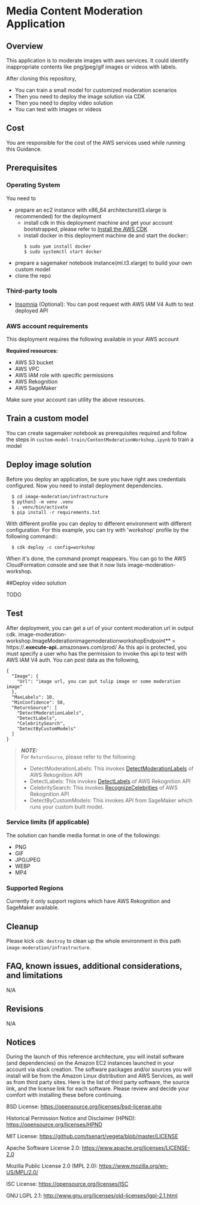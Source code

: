 
# Media Content Moderation Application

## Overview
This application is to moderate images with aws services. It could identify inappropriate contents like png/jpeg/gif images or videos with labels.

After cloning this repository,

* You can train a small model for customized moderation scenarios
* Then you need to deploy the image solution via CDK
* Then you need to deploy video solution
* You can test with images or videos

## Cost

You are responsible for the cost of the AWS services used while running this Guidance. 

## Prerequisites

### Operating System
You need to
* prepare an ec2 instance with x86_64 architecture(t3.xlarge is recommended) for the deployment
  * install cdk in this deployment machine and get your account bootstrapped, please refer to [Install the AWS CDK](https://docs.aws.amazon.com/cdk/v2/guide/getting_started.html#getting_started_install)
  * install docker in this deployment machine de and start the docker:: 
    ```shell
    $ sudo yum install docker
    $ sudo systemctl start docker
    ```
* prepare a sagemaker notebook instance(ml.t3.xlarge) to build your own custom model
* clone the repo

### Third-party tools

* [Insomnia](https://insomnia.rest/) (Optional): You can post request with AWS IAM V4 Auth to test deployed API

### AWS account requirements

This deployment requires the following available in your AWS account

**Required resources:**
- AWS S3 bucket
- AWS VPC
- AWS IAM role with specific permissions
- AWS Rekognition
- AWS SageMaker

Make sure your account can utility the above resources.

## Train a custom model
You can create sagemaker notebook as prerequisites required and follow the steps in `custom-model-train/ContentModerationWorkshop.ipynb` to train a model

## Deploy image solution
Before you deploy an application, be sure you have right aws credentials configured.
Now you need to install deployment dependencies.
```shell
  $ cd image-moderation/infrastructure
  $ python3 -m venv .venv
  $ . venv/bin/activate
  $ pip install -r requirements.txt
```

With different profile you can deploy to different environment with different configuration.
For this example, you can try with 'workshop' profile by the following command::
```
  $ cdk deploy -c config=workshop
```

When it's done, the command prompt reappears. You can go to the AWS CloudFormation console and see that it now lists image-moderation-workshop. 

##Deploy video solution

TODO

## Test

After deployment, you can get a url of your content moderation url in output cdk.
image-moderation-workshop.ImageModerationimagemoderationworkshopEndpoint** = https://**.execute-api.**.amazonaws.com/prod/
As this api is protected, you must specify a user who has the permission to invoke this api to test with AWS IAM V4 auth.
You can post data as the following,

    {
      "Image": {
        "Url": "image url, you can put tulip image or some moderation image"
      },
      "MaxLabels": 10,
      "MinConfidence": 50,
      "ReturnSource": [
        "DetectModerationLabels",
        "DetectLabels",
        "CelebritySearch",
        "DetectByCustomModels"
      ]
    }

> **_NOTE:_**  
> For `ReturnSource`, please refer to the following:
> * DetectModerationLabels: This invokes [DetectModerationLabels](https://docs.aws.amazon.com/rekognition/latest/APIReference/API_DetectModerationLabels.html) of AWS Rekognition API
> * DetectLabels: This invokes [DetectLabels](https://docs.aws.amazon.com/rekognition/latest/APIReference/API_DetectLabels.html) of AWS Rekognition API
> * CelebritySearch: This invokes [RecognizeCelebrities](https://docs.aws.amazon.com/rekognition/latest/APIReference/API_RecognizeCelebrities.html) of AWS Rekognition API
> * DetectByCustomModels: This invokes API from SageMaker which runs your custom built model.

### Service limits  (if applicable)

The solution can handle media format in one of the followings:
* PNG
* GIF
* JPG/JPEG
* WEBP
* MP4

### Supported Regions

Currently it only support regions which have AWS Rekognition and SageMaker available.

## Cleanup
Please kick `cdk destroy` to clean up the whole environment in this path `image-moderation/infrastructure`.

## FAQ, known issues, additional considerations, and limitations
N/A

## Revisions
N/A

## Notices
During the launch of this reference architecture,
you will install software (and dependencies) on the Amazon EC2 instances launched
in your account via stack creation.
The software packages and/or sources you will install
will be from the Amazon Linux distribution and AWS Services, as well as from third party sites.
Here is the list of third party software, the source link,
and the license link for each software.
Please review and decide your comfort with installing these before continuing.

BSD License: https://opensource.org/licenses/bsd-license.php

Historical Permission Notice and Disclaimer (HPND): https://opensource.org/licenses/HPND

MIT License: https://github.com/tsenart/vegeta/blob/master/LICENSE

Apache Software License 2.0: https://www.apache.org/licenses/LICENSE-2.0

Mozilla Public License 2.0 (MPL 2.0): https://www.mozilla.org/en-US/MPL/2.0/

ISC License: https://opensource.org/licenses/ISC

GNU LGPL 2.1: http://www.gnu.org/licenses/old-licenses/lgpl-2.1.html


